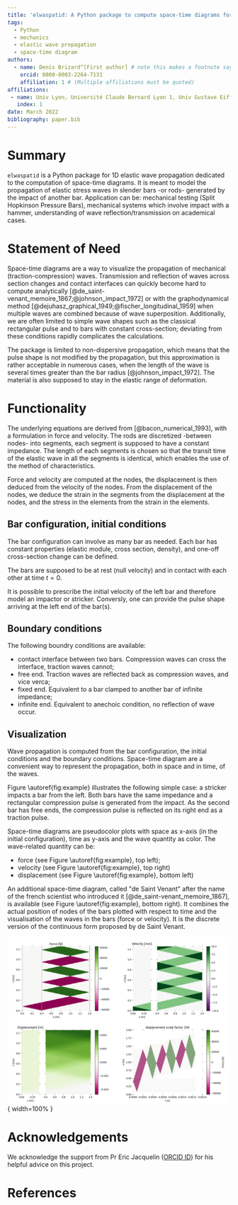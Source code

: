 ```yaml
---
title: 'elwaspatid: A Python package to compute space-time diagrams for the propagation of elastic waves in 1D rods'
tags:
  - Python
  - mechanics
  - elastic wave propagation
  - space-time diagram
authors:
  - name: Denis Brizard^[First author] # note this makes a footnote saying 'Co-first author'
    orcid: 0000-0003-2264-7131
    affiliation: 1 # (Multiple affiliations must be quoted)
affiliations:
 - name: Univ Lyon, Université Claude Bernard Lyon 1, Univ Gustave Eiffel, LBMC UMR_T 9406, F-69622, Lyon, France
   index: 1
date: March 2022
bibliography: paper.bib
---
```


# Summary

`elwaspatid` is a Python package for 1D elastic wave propagation dedicated to 
the computation of space-time diagrams. It is meant to model the propagation of
elastic stress waves in slender bars -or rods- generated by the impact of another bar. 
Application can be: mechanical testing (Split Hopkinson Pressure Bars), 
 mechanical systems which involve impact with a hammer, understanding of wave 
reflection/transmission on academical cases.


# Statement of Need

Space-time diagrams are a way to visualize the propagation of mechanical 
(traction-compression) waves. Transmission and reflection of waves across section
changes and contact interfaces can quickly become hard to compute analytically 
[@de_saint-venant_memoire_1867;@johnson_impact_1972] or with the 
graphodynamical method [@dejuhasz_graphical_1949;@fischer_longitudinal_1959]
 when multiple waves are combined because of wave superposition. 
Additionally, we are often limited to simple wave shapes such as the classical
rectangular pulse and to bars with constant cross-section; deviating from these
conditions rapidly complicates the calculations. 

The package is limited to non-dispersive propagation, which means that the pulse
shape is not modified by the propagation, but this approximation 
is rather acceptable in numerous cases, when the length of the wave is several
times greater than the bar radius [@johnson_impact_1972]. The material is also 
supposed to stay in the elastic range of deformation. 


# Functionality

The underlying equations are derived from [@bacon_numerical_1993], with a 
formulation in force and velocity. The rods are discretized -between nodes- into 
segments, each segment is supposed to have a constant impedance. The length of 
each segments is chosen so that the transit time of the elastic wave in all the 
segments is identical, which enables the use of the method of characteristics. 

Force and velocity are computed at the nodes, the displacement is then deduced 
from the velocity of the nodes. From the displacement of the nodes, we deduce
the strain in the segments from the displacement at the nodes, and the stress 
in the elements from the strain in the elements.

## Bar configuration, initial conditions

The bar configuration can involve as many bar as needed. Each bar has constant
properties (elastic module, cross section, density), and one-off cross-section 
change can be defined. 

The bars are supposed to
be at rest (null velocity) and in contact with each other at time $t=0$. 

It is possible to prescribe the initial velocity of the left bar and therefore 
model an impactor or stricker.
Conversly, one can provide the pulse shape arriving at the left end of the bar(s).

## Boundary conditions

The following boundry conditions are available:

* contact interface between two bars. Compression waves can cross the interface,
  traction waves cannot;
* free end. Traction waves are reflected back as compression waves, and vice verca;
* fixed end. Equivalent to a bar clamped to another bar of infinite impedance;
* infinite end. Equivalent to anechoic condition, no reflection of wave occur.


## Visualization

Wave propagation is computed from the bar configuration, the initial conditions 
and the boundary conditions. Space-time diagram are a convenient way to represent
the propagation, both in space and in time, of the waves.

Figure \autoref{fig:example} illustrates the following simple case: a stricker
impacts a bar from the left. Both bars have the same impedance and a rectangular 
compression pulse is generated from the impact. As the second bar has free ends,
the compression pulse is reflected on its right end as a traction pulse.

Space-time diagrams are pseudocolor plots with space as x-axis (in the initial
configuration), time as y-axis and the wave quantity as color. The wave-related 
quantity can be:

* force (see Figure \autoref{fig:example}, top left);
* velocity (see Figure \autoref{fig:example}, top right)
* displacement (see Figure \autoref{fig:example}, bottom left)

An additional space-time diagram, called "de Saint Venant" after the name of the
french scientist who introduced it [@de_saint-venant_memoire_1867], is available
 (see Figure \autoref{fig:example}, bottom right). 
It combines the actual position of nodes of the bars plotted with respect to time
and the visualisation of the waves in the bars (force or velocity). It is the 
discrete version of the continuous form proposed by de Saint Venant.

![Space-time diagrams: Force, Velocity; Displacement, de Saint Venant.\label{fig:example}](figures.png){ width=100% }


# Acknowledgements

We acknowledge the support from Pr Eric Jacquelin 
([ORCID ID](https://orcid.org/0000-0001-8415-6712))
for his helpful advice on this project.

# References
